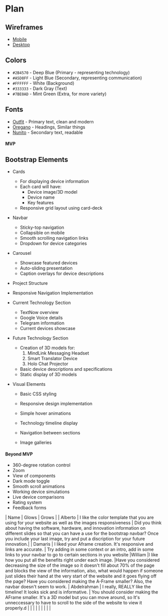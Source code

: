 # Plan

## Wireframes
* [Mobile](https://wireframe.cc/VqOzEX)
* [Desktop](https://wireframe.cc/zuKB2k)

## Colors
* `#2B4570` - Deep Blue (Primary - representing technology)
* `#A5D8FF` - Light Blue (Secondary, representing communication)
* `#FFFFFF` - White (Background)
* `#333333` - Dark Gray (Text)
* `#7BE0AD` - Mint Green (Extra, for more variety)

## Fonts
* [Outfit](https://fonts.google.com/specimen/Outfit) - Primary text, clean and modern
* [Oregano](https://fonts.google.com/specimen/Oregano) - Headings, Similar things
* [Nunito](https://fonts.google.com/specimen/Nunito) - Secondary text, readable

#### MVP

## Bootstrap Elements
* Cards
  * For displaying device information
  * Each card will have:
    - Device image/3D model
    - Device name
    - Key features
  * Responsive grid layout using card-deck

* Navbar
  * Sticky-top navigation
  * Collapsible on mobile
  * Smooth scrolling navigation links
  * Dropdown for device categories

* Carousel
  * Showcase featured devices
  * Auto-sliding presentation
  * Caption overlays for device descriptions


* Project Structure
* Responsive Navigation Implementation
* Current Technology Section
  * TextNow overview
  * Google Voice details
  * Telegram information
  * Current devices showcase

* Future Technology Section
  * Creation of 3D models for:
    1. MindLink Messaging Headset
    2. Smart Translator Device
    3. Holo Chat Projector
  * Basic device descriptions and specifications
  * Static display of 3D models

* Visual Elements
  * Basic CSS styling
  * Responsive design implementation
  * Simple hover animations
  * Technology timeline display

  * Navigation between sections
  * Image galleries

#### Beyond MVP

  * 360-degree rotation control
  * Zoom
  * View of components
  * Dark mode toggle
  * Smooth scroll animations
  * Working device simulations
  * Live device comparisons
  * Rating system
  * Feedback forms





 | Name | Glows | Grows |
 | Alberto | I like the color template that you are using for your website as well as the images responsiveness | Did you think about having the software, hardware, and innovation information on different slides so that you can have a use for the bootstrap navbar? Once you include your last image, try and put a discription for your future innovation.|
 | Damaris  | I liked your Aframe creation. It's responsive and links are accurate.   | Try adding in some context or an intro, add in some links to your navbar to go to certain sections in you website
 |William   |I like how you put all the benefits right under each image.   |Have you considered decreasing the size of the image so it doesn't fill about 70% of the page and blocks the view of the information, also, what would happen if someone just slides their hand at the very start of the website and it goes flying off the page? Have you considered making the A-Frame smaller? Also, the navbar doesn't seem to work.
 | Abdelrahman | I really, REALLY like the timeline! It looks sick and is informative. | You should consider making the AFrame smaller. It's a 3D model but you can move around, so It's unneccessary to have to scroll to the side of the website to view it properly.d
 |   |   |
 |   |   |
 |   |   |

